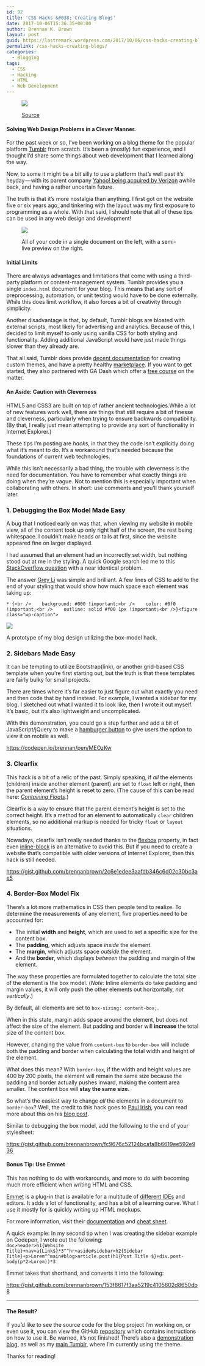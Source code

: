 ```yaml
---
id: 92
title: 'CSS Hacks &#038; Creating Blogs'
date: 2017-10-06T15:36:35+00:00
author: Brennan K. Brown
layout: post
guid: https://lastremark.wordpress.com/2017/10/06/css-hacks-creating-blogs/
permalink: /css-hacks-creating-blogs/
categories:
  - Blogging
tags:
  - CSS
  - Hacking
  - HTML
  - Web Development
---
```

<figure class="wp-caption"> 

<img data-width="1280" data-height="720" src="https://cdn-images-1.medium.com/max/2560/1*Li6bHIrfDgAG27H39y1kXw.jpeg" /> <figcaption class="wp-caption-text"><a href="https://fontsinuse.com/uses/5323/tumblr-logo-2007-2013" target="_blank" rel="noopener noreferrer">Source</a></figcaption></figure> 

#### Solving Web Design Problems in a Clever Manner.

<span>F</span>or the past week or so, I’ve been working on a blog theme for the popular platform <a href="https://tumblr.com/" target="_blank" rel="noopener noreferrer">Tumblr</a> from scratch. It’s been a (mostly) fun experience, and I thought I’d share some things about web development that I learned along the way.

Now, to some it might be a bit silly to use a platform that’s well past it’s heyday — with its parent company <a href="https://www.cnbc.com/2017/06/13/verizon-completes-yahoo-acquisition-marissa-mayer-resigns.html" target="_blank" rel="noopener noreferrer">Yahoo! being acquired by Verizon</a> awhile back, and having a rather uncertain future.

The truth is that it’s more nostalgia than anything. I first got on the website five or six years ago, and tinkering with the layout was my first exposure to programming as a whole. With that said, I should note that all of these tips can be used in any web design and development!<figure class="wp-caption"> 

<img data-width="1257" data-height="724" src="https://cdn-images-1.medium.com/max/1200/1*jYYH65tL1BuxwPRSDkTX_w.png" /> <figcaption class="wp-caption-text">All of your code in a single document on the left, with a semi-live preview on the right.</figcaption></figure> 

#### Initial Limits

There are always advantages and limitations that come with using a third-party platform or content-management system. Tumblr provides you a single `index.html` document for your blog. This means that any sort of preprocessing, automation, or unit testing would have to be done externally. While this does limit workflow, it also forces a bit of creativity through simplicity.

Another disadvantage is that, by default, Tumblr blogs are bloated with external scripts, most likely for advertising and analytics. Because of this, I decided to limit myself to only using vanilla CSS for both styling and functionality. Adding additional JavaScript would have just made things slower than they already are.

That all said, Tumblr does provide <a href="https://www.tumblr.com/docs/en/custom_themes" target="_blank" rel="noopener noreferrer">decent documentation</a> for creating custom themes, and have a pretty healthy <a href="https://www.tumblr.com/themes/" target="_blank" rel="noopener noreferrer">marketplace</a>. If you want to get started, they also partnered with GA Dash which offer a <a href="https://dash.generalassemb.ly/" target="_blank" rel="noopener noreferrer">free course</a> on the matter.

#### An Aside: Caution with Cleverness

HTML5 and CSS3 are built on top of rather ancient technologies.While a lot of new features work well, there are things that still require a bit of finesse and cleverness, particularly when trying to ensure backwards compatibility. (By that, I really just mean attempting to provide any sort of functionality in Internet Explorer.)

These tips I’m posting are _hacks_, in that they the code isn’t explicitly doing what it’s meant to do. It’s a workaround that’s needed because the foundations of current web technologies.

While this isn’t necessarily a bad thing, the trouble with cleverness is the need for documentation. You have to remember what exactly things are doing when they’re vague. Not to mention this is especially important when collaborating with others. In short: use comments and you’ll thank yourself later.

### 1. Debugging the Box Model Made Easy

A bug that I noticed early on was that, when viewing my website in mobile view, all of the content took up only right half of the screen, the rest being whitespace. I couldn’t make heads or tails at first, since the website appeared fine on larger displayed.

I had assumed that an element had an incorrectly set width, but nothing stood out at me in the styling. A quick Google search led me to this <a href="https://stackoverflow.com/questions/4612307/website-has-strange-whitespace-on-right-side-of-the-page-when-the-browser-is-res" target="_blank" rel="noopener noreferrer">StackOverflow question</a> with a near identical problem.

The answer <a href="https://stackoverflow.com/users/5511849/grey-li" target="_blank" rel="noopener noreferrer">Grey Li</a> was simple and brilliant. A few lines of CSS to add to the end of your styling that would show how much space each element was taking up:

    * {<br />    background: #000 !important;<br />    color: #0f0 !important;<br />    outline: solid #f00 1px !important;<br />}<figure class="wp-caption"> 

<img data-width="1500" data-height="432" src="https://cdn-images-1.medium.com/max/2560/1*MhY_wzQQJqjwUd46mMae7w.png" /> <figcaption class="wp-caption-text">A prototype of my blog design utilizing the box-model hack.</figcaption></figure> 

### 2. Sidebars Made Easy

It can be tempting to utilize Bootstrap(link), or another grid-based CSS template when you’re first starting out, but the truth is that these templates are fairly bulky for small projects.

There are times where it’s far easier to just figure out what exactly you need and then code that by hand instead. For example, I wanted a sidebar for my blog. I sketched out what I wanted it to look like, then I wrote it out myself. It’s basic, but it’s also lightweight and uncomplicated.

With this demonstration, you could go a step further and add a bit of JavaScript/jQuery to make a <a href="https://jonsuh.com/hamburgers/" target="_blank" rel="noopener noreferrer">hamburger button</a> to give users the option to view it on mobile as well.

<https://codepen.io/brennan/pen/MEOzKw>

### 3. Clearfix

This hack is a bit of a relic of the past. Simply speaking, if _all_ the elements (children) inside another element (parent) are set to `float` left or right, then the parent element’s height is reset to zero. (The cause of this can be read here: <a href="http://complexspiral.com/publications/containing-floats/" target="_blank" rel="noopener noreferrer"><em>Containing Floats</em></a>.)

Clearfix is a way to ensure that the parent element’s height is set to the correct height. It’s a method for an element to automatically `clear` children elements, so no additional markup is needed for tricky `float` or `layout` situations.

Nowadays, clearfix isn’t really needed thanks to the <a href="https://css-tricks.com/snippets/css/a-guide-to-flexbox/" target="_blank" rel="noopener noreferrer">flexbox</a> property, in fact even <a href="https://www.w3schools.com/css/css_inline-block.asp" target="_blank" rel="noopener noreferrer">inline-block</a> is an alternative to avoid this. But if you need to create a website that’s compatible with older versions of Internet Explorer, then this hack is still needed.

<https://gist.github.com/brennanbrown/2c6e1edee3aafdb346c6d02c30bc3ae5>

### 4. Border-Box Model Fix

There’s a lot more mathematics in CSS then people tend to realize. To determine the measurements of any element, five properties need to be accounted for:

  * The initial **width** and **height**, which are used to set a specific size for the content box.
  * The **padding**, which adjusts space _inside_ the element.
  * The **margin**, which adjusts space _outside_ the element.
  * And the **border**, which displays _between_ the padding and margin of the element.

The way these properties are formulated together to calculate the total size of the element is the box model. (_Note:_ Inline elements do take padding and margin values, it will only push the other elements out horizontally, _not vertically_.)

By default, all elements are set to `box-sizing: content-box;`.

When in this state, margin adds space around the element, but does not affect the size of the element. But padding and border will **increase** the total size of the content box.

However, changing the value from `content-box` to `border-box` will include both the padding and border when calculating the total width and height of the element.

What does this mean? With `border-box`, if the width and height values are 400 by 200 pixels, the element will remain the same size because the padding and border actually pushes inward, making the content area smaller. The content box will **stay the same size.**

So what’s the easiest way to change _all_ the elements in a document to `border-box`? Well, the credit to this hack goes to <a href="https://www.paulirish.com" target="_blank" rel="noopener noreferrer">Paul Irish</a>, you can read more about this on his <a href="https://www.paulirish.com/2012/box-sizing-border-box-ftw/" target="_blank" rel="noopener noreferrer">blog post</a>.

Similar to debugging the box model, add the following to the end of your stylesheet:

<https://gist.github.com/brennanbrown/fc9676c52124bcafa8b6619ee592e936>

#### Bonus Tip: Use Emmet

This has nothing to do with workarounds, and more to do with becoming much more efficient when writing HTML and CSS.

<a href="https://emmet.io/" target="_blank" rel="noopener noreferrer">Emmet</a> is a plug-in that is available for a multitude of <a href="https://emmet.io/download/" target="_blank" rel="noopener noreferrer">different IDEs</a> and editors. It adds a lot of functionality, and has a bit of a learning curve. What I use it mostly for is quickly writing up HTML mockups.

For more information, visit their <a href="https://docs.emmet.io/" target="_blank" rel="noopener noreferrer">documentation</a> and <a href="https://docs.emmet.io/cheat-sheet/" target="_blank" rel="noopener noreferrer">cheat sheet</a>.

A quick example: In my second tip when I was creating the sidebar example on Codepen, I wrote out the following:   
`doc>header>h1{Website Title}+nav>a{Link$}*3^^hr+aside#sidebar>h2{Sidebar Title}+p>Lorem^^main#blog>article.post(h1{Post Title $}+div.post-body(p*2>Lorem))*3`

Emmet takes that shorthand, and converts it into the following:

<https://gist.github.com/brennanbrown/153f8617f3aa5219c4105602d8650db8>

* * *

#### The Result?

If you’d like to see the source code for the blog project I’m working on, or even use it, you can view the GitHub <a href="https://github.com/brennanbrown/penform" target="_blank" rel="noopener noreferrer">repository</a> which contains instructions on how to use it. Be warned, it’s not finished! There’s also a <a href="https://penform.tumblr.com" target="_blank" rel="noopener noreferrer">demonstration blog</a>, as well as my <a href="http://pinedraft.com/" target="_blank" rel="noopener noreferrer">main Tumblr</a>, where I’m currently using the theme.

Thanks for reading!